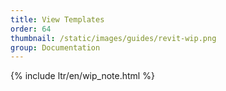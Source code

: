```yaml
---
title: View Templates
order: 64
thumbnail: /static/images/guides/revit-wip.png
group: Documentation
---
```


{% include ltr/en/wip_note.html %}

